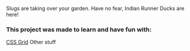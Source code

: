 Slugs are taking over your garden. Have no fear, Indian Runner Ducks are here!

### This project was made to learn and have fun with:
[CSS Grid](https://developer.mozilla.org/en-US/docs/Web/CSS/CSS_Grid_Layout)
Other stuff